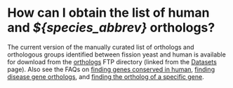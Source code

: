 # How can I obtain the list of human and *${species_abbrev}* orthologs?
<!-- pombase_categories: Finding data,Genome statistics and lists,Orthology -->

The current version of the manually curated list of orthologs and
orthologous groups identified between fission yeast and human is
available for download from the
[orthologs](https://www.pombase.org/data/orthologs/) FTP directory (linked from
the [Datasets](/datasets) page). Also see the FAQs on
[finding genes conserved in human](/faq/how-can-i-find-all-s.-pombe-genes-are-conserved-human),
[finding disease gene orthologs](/faq/how-can-i-find-s.-pombe-genes-associated-human-disease),
and [finding the ortholog of a specific gene](/faq/how-can-i-find-s.-pombe-ortholog-s-human-gene).


